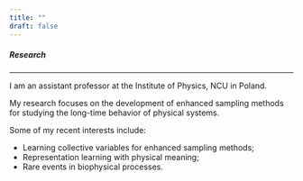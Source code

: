 ```yaml
---
title: ""
draft: false
---
```

 
##### Research
---

I am an assistant professor at the Institute of Physics, NCU in Poland.

My research focuses on the development of enhanced sampling methods for 
studying the long-time behavior of physical systems.

Some of my recent interests include:
* Learning collective variables for enhanced sampling methods;
* Representation learning with physical meaning;
* Rare events in biophysical processes.

